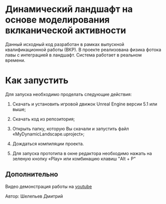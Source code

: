 # Динамический ландшафт на основе моделирования вклканической активности 
Данный исходный код разработан в рамках выпускной квалификационной работы (ВКР). В проекте реализована физика фотока лавы с интеграцией в ландшафт. Система работает в реальном времени.

# Как запустить
Для запуска необходимо проделать следующие действия:
1. Скачать и установить игровой движок Unreal Engine версии 5.1 или выше;

2. Скачать код из репозитория;

3. Открыть папку, которую Вы скачали и запустить файл «MyDynamicLandscape.uproject»;

4. Дождаться компиляции проекта.

5. Для запуска прототипа в окне редактора необходимо нажать на зеленую кнопку «Play» или комбинацию клавиш "Alt + P"


## Дополнительно
Видео демонстрация работы на [youtube](https://youtu.be/68GYIT-cvf8)

Автор: Шелепьев Дмитрий
